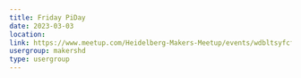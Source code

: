 ```yaml
---
title: Friday PiDay
date: 2023-03-03
location: 
link: https://www.meetup.com/Heidelberg-Makers-Meetup/events/wdbltsyfcfbfb/
usergroup: makershd
type: usergroup
---
```


